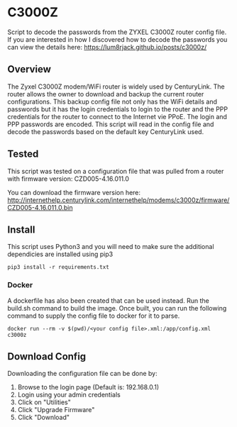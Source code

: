 # C3000Z
Script to decode the passwords from the ZYXEL C3000Z router config file. If you are interested in how I discovered how to decode the passwords you can view the details here: https://lum8rjack.github.io/posts/c3000z/

## Overview

The Zyxel C3000Z modem/WiFi router is widely used by CenturyLink. The router allows the owner to download and backup the current router configurations. This backup config file not only has the WiFi details and passwords but it has the login credentials to login to the router and the PPP credentials for the router to connect to the Internet vie PPoE. The login and PPP passwords are encoded. This script will read in the config file and decode the passwords based on the default key CenturyLink used.

## Tested
This script was tested on a configuration file that was pulled from a router with firmware version: CZD005-4.16.011.0

You can download the firmware version here: http://internethelp.centurylink.com/internethelp/modems/c3000z/firmware/CZD005-4.16.011.0.bin

## Install
This script uses Python3 and you will need to make sure the additional dependicies are installed using pip3

~~~
pip3 install -r requirements.txt
~~~

### Docker
A dockerfile has also been created that can be used instead. Run the build.sh command to build the image. Once built, you can run the following command to supply the config file to docker for it to parse.

~~~
docker run --rm -v $(pwd)/<your config file>.xml:/app/config.xml c3000z
~~~

## Download Config
Downloading the configuration file can be done by:

1. Browse to the login page (Default is: 192.168.0.1)
2. Login using your admin credentials
3. Click on "Utilities"
4. Click "Upgrade Firmware"
5. Click "Download"

